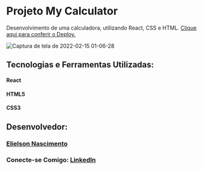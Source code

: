 # Projeto My Calculator

Desenvolvimento de uma calculadora, utilizando React, CSS e HTML.
[Clique aqui para conferir o Deploy.](https://elielsondev.github.io/my-calculator/)

![Captura de tela de 2022-02-15 01-06-28](https://user-images.githubusercontent.com/83602931/153993018-4af17db5-6f7e-45e2-8d11-28cc53239df1.png)

## Tecnologias e Ferramentas Utilizadas:
<h4>React</h4>
<h4>HTML5</h4>
<h4>CSS3</h4>
 
## Desenvolvedor:
[<h3><b>Elielson Nascimento</b></h3>](https://github.com/elielsondev)

<!--### Clique e Confira meu Portfólio: [Portfólio Elielson](https://elielsondev.github.io/elielson-web-portifolio/)-->

### Conecte-se Comigo: [LinkedIn](https://www.linkedin.com/in/elielsondev/)

